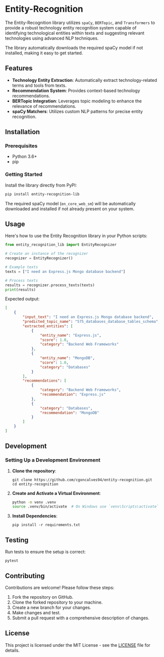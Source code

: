 # Entity-Recognition

The Entity-Recognition library utilizes `spaCy`, `BERTopic`, and `Transformers` to provide a robust technology entity recognition system capable of identifying technological entities within texts and suggesting relevant technologies using advanced NLP techniques.

The library automatically downloads the required spaCy model if not installed, making it easy to get started.


## Features

- **Technology Entity Extraction**: Automatically extract technology-related terms and tools from texts.
- **Recommendation System**: Provides context-based technology recommendations.
- **BERTopic Integration**: Leverages topic modeling to enhance the relevance of recommendations.
- **spaCy Matchers**: Utilizes custom NLP patterns for precise entity recognition.

## Installation

### Prerequisites

- Python 3.6+
- pip

### Getting Started

Install the library directly from PyPI:

```bash
pip install entity-recognition-lib
```

The required spaCy model (`en_core_web_sm`) will be automatically downloaded and installed if not already present on your system.



Usage
-----

Here's how to use the Entity Recognition library in your Python scripts:

```python
from entity_recognition_lib import EntityRecognizer

# Create an instance of the recognizer
recognizer = EntityRecognizer()

# Example texts
texts = ["I need an Express.js Mongo database backend"]

# Process texts
results = recognizer.process_texts(texts)
print(results)
```
Expected output:

```json
[
    {
        "input_text": "I need an Express.js Mongo database backend",
        "predicted_topic_name": "575_databases_database_tables_schema",
        "extracted_entities": [
            {
                "entity_name": "Express.js",
                "score": 1.0,
                "category": "Backend Web Frameworks"
            },
            {
                "entity_name": "MongoDB",
                "score": 1.0,
                "category": "Databases"
            }
        ],
        "recommendations": [
            {
                "category": "Backend Web Frameworks",
                "recommendation": "Express.js"
            },
            {
                "category": "Databases",
                "recommendation": "MongoDB"
            }
        ]
    }
]
```

## Development

### Setting Up a Development Environment

1. **Clone the repository**:
   ```
   git clone https://github.com/cgoncalves94/entity-recognition.git
   cd entity-recognition
   ```
2. **Create and Activate a Virtual Environment**:
   ```bash
   python -m venv .venv
   source .venv/bin/activate  # On Windows use `venv\Scripts\activate`
   ```
3. **Install Dependencies**:
    ```
    pip install -r requirements.txt
    ```


## Testing

Run tests to ensure the setup is correct:

```
pytest
```

## Contributing

Contributions are welcome! Please follow these steps:

1. Fork the repository on GitHub.
2. Clone the forked repository to your machine.
3. Create a new branch for your changes.
4. Make changes and test.
5. Submit a pull request with a comprehensive description of changes.

## License

This project is licensed under the MIT License - see the [LICENSE](LICENSE) file for details.


